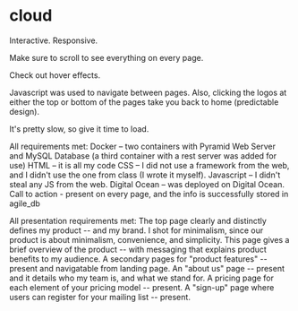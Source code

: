 # cloud

Interactive. Responsive.

Make sure to scroll to see everything on every page.

Check out hover effects.

Javascript was used to navigate between pages. Also, clicking the logos at either the top or bottom of the pages take you back to home (predictable design).

It's pretty slow, so give it time to load.


All requirements met:
Docker – two containers with Pyramid Web Server and MySQL Database (a third container with a rest server was added for use)
HTML – it is all my code
CSS – I did not use a framework from the web, and I didn't use the one from class (I wrote it myself).
Javascript – I didn't steal any JS from the web.
Digital Ocean – was deployed on Digital Ocean.
Call to action - present on every page, and the info is successfully stored in agile_db

All presentation requirements met:
The top page clearly and distinctly defines my product -- and my brand. I shot for minimalism, since our product is about minimalism, convenience, and simplicity. This page gives a brief overview of the product -- with messaging that explains product benefits to my audience.
A secondary pages for "product features" -- present and navigatable from landing page.
An "about us" page -- present and it details who my team is, and what we stand for.
A pricing page for each element of your pricing model -- present.
A "sign-up" page where users can register for your mailing list -- present.
